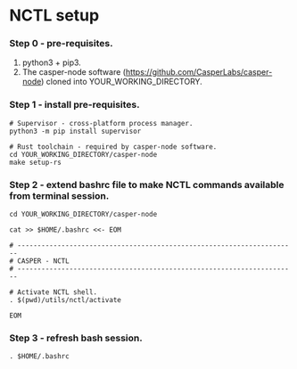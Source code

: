 # NCTL setup

### Step 0 - pre-requisites.

1. python3 + pip3.
2. The casper-node software (https://github.com/CasperLabs/casper-node) cloned into YOUR_WORKING_DIRECTORY.

### Step 1 - install pre-requisites.

```
# Supervisor - cross-platform process manager.
python3 -m pip install supervisor

# Rust toolchain - required by casper-node software.
cd YOUR_WORKING_DIRECTORY/casper-node
make setup-rs
```

### Step 2 - extend bashrc file to make NCTL commands available from terminal session.

```
cd YOUR_WORKING_DIRECTORY/casper-node

cat >> $HOME/.bashrc <<- EOM

# ----------------------------------------------------------------------
# CASPER - NCTL
# ----------------------------------------------------------------------

# Activate NCTL shell.
. $(pwd)/utils/nctl/activate

EOM
```

### Step 3 - refresh bash session.

```
. $HOME/.bashrc
```
